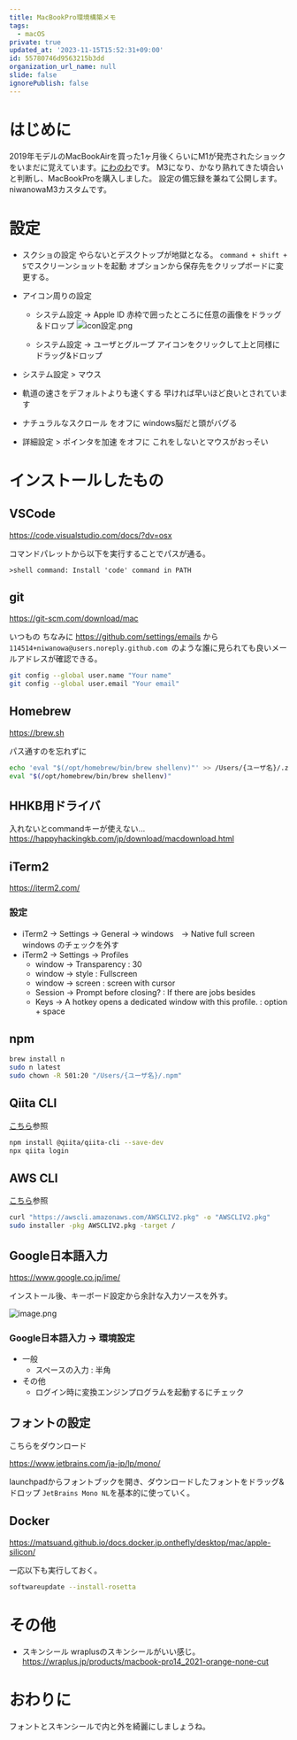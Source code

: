 ```yaml
---
title: MacBookPro環境構築メモ
tags:
  - macOS
private: true
updated_at: '2023-11-15T15:52:31+09:00'
id: 55780746d9563215b3dd
organization_url_name: null
slide: false
ignorePublish: false
---
```

# はじめに
2019年モデルのMacBookAirを買った1ヶ月後くらいにM1が発売されたショックをいまだに覚えています。[にわのわ](https://twitter.com/niwa_nowa)です。
M3になり、かなり熟れてきた頃合いと判断し、MacBookProを購入しました。
設定の備忘録を兼ねて公開します。niwanowaM3カスタムです。

# 設定
- スクショの設定
やらないとデスクトップが地獄となる。
```command + shift + 5```でスクリーンショットを起動
オプションから保存先をクリップボードに変更する。

- アイコン周りの設定
  - システム設定 -> Apple ID
  赤枠で囲ったところに任意の画像をドラッグ＆ドロップ
  ![icon設定.png](https://qiita-image-store.s3.ap-northeast-1.amazonaws.com/0/590707/6dae700e-1c75-e0ff-ddab-6073a38cf281.png)

  - システム設定 -> ユーザとグループ
  アイコンをクリックして上と同様にドラッグ&ドロップ

- システム設定 > マウス
 - 軌道の速さをデフォルトよりも速くする
 早ければ早いほど良いとされています

 - ナチュラルなスクロール をオフに
 windows脳だと頭がバグる

 - 詳細設定 > ポインタを加速 をオフに
 これをしないとマウスがおっそい

# インストールしたもの

## VSCode

https://code.visualstudio.com/docs/?dv=osx

コマンドパレットから以下を実行することでパスが通る。
```
>shell command: Install 'code' command in PATH
```
## git

https://git-scm.com/download/mac

いつもの
ちなみに https://github.com/settings/emails から
```114514+niwanowa@users.noreply.github.com ```のような誰に見られても良いメールアドレスが確認できる。

  ```bash
  git config --global user.name "Your name"
  git config --global user.email "Your email"
  ```

## Homebrew

https://brew.sh

パス通すのを忘れずに
```bash
echo 'eval "$(/opt/homebrew/bin/brew shellenv)"' >> /Users/{ユーザ名}/.zprofile
eval "$(/opt/homebrew/bin/brew shellenv)"
```

## HHKB用ドライバ
入れないとcommandキーが使えない...
https://happyhackingkb.com/jp/download/macdownload.html

## iTerm2

https://iterm2.com/

### 設定
- iTerm2 -> Settings -> General -> windows　-> Native full screen windows のチェックを外す
- iTerm2 -> Settings -> Profiles
  - window -> Transparency : 30 
  - window -> style : Fullscreen
  - window -> screen : screen with cursor
  - Session -> Prompt before closing? : If there are jobs besides 
  - Keys -> A hotkey opens a dedicated window with this profile. : option + space


## npm
```bash
brew install n
sudo n latest
sudo chown -R 501:20 "/Users/{ユーザ名}/.npm"
```

## Qiita CLI
[こちら](https://github.com/increments/qiita-cli)参照
```bash
npm install @qiita/qiita-cli --save-dev
npx qiita login
```

## AWS CLI
[こちら](https://docs.aws.amazon.com/cli/latest/userguide/getting-started-install.html)参照
```bash
curl "https://awscli.amazonaws.com/AWSCLIV2.pkg" -o "AWSCLIV2.pkg"
sudo installer -pkg AWSCLIV2.pkg -target /
```
## Google日本語入力

https://www.google.co.jp/ime/

インストール後、キーボード設定から余計な入力ソースを外す。

![image.png](https://qiita-image-store.s3.ap-northeast-1.amazonaws.com/0/590707/6160dc51-c69a-edea-652e-559689ee1f0c.png)

### Google日本語入力 -> 環境設定
- 一般
  - スペースの入力 : 半角
- その他
  - ログイン時に変換エンジンプログラムを起動するにチェック

## フォントの設定
こちらをダウンロード

https://www.jetbrains.com/ja-jp/lp/mono/

launchpadからフォントブックを開き、ダウンロードしたフォントをドラッグ&ドロップ
```JetBrains Mono NL```を基本的に使っていく。

## Docker

https://matsuand.github.io/docs.docker.jp.onthefly/desktop/mac/apple-silicon/

一応以下も実行しておく。
```bash
softwareupdate --install-rosetta
```


# その他
- スキンシール
wraplusのスキンシールがいい感じ。
https://wraplus.jp/products/macbook-pro14_2021-orange-none-cut

# おわりに
フォントとスキンシールで内と外を綺麗にしましょうね。
